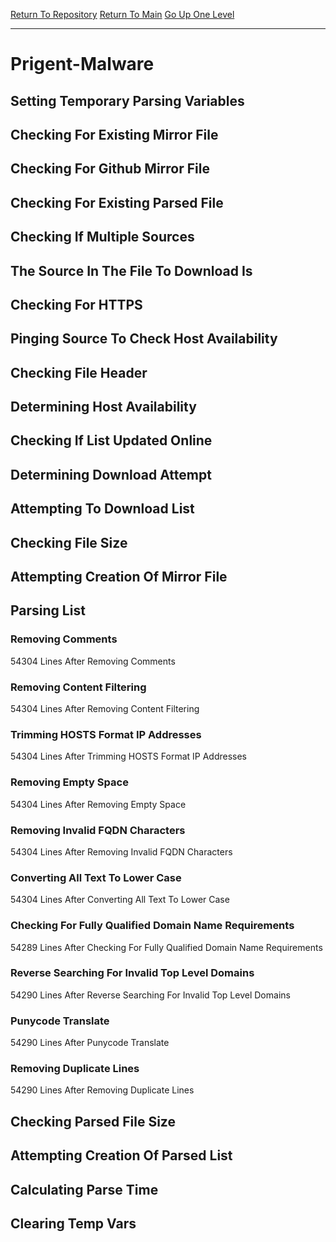 [Return To Repository](https://github.com/bast69/piholeparser/)
[Return To Main](https://github.com/bast69/piholeparser/blob/master/RecentRunLogs/Mainlog.md)
[Go Up One Level](https://github.com/bast69/piholeparser/blob/master/RecentRunLogs/TopLevelScripts/30-Processing-External-Blacklists.md)
____________________________________
# Prigent-Malware
## Setting Temporary Parsing Variables
## Checking For Existing Mirror File
## Checking For Github Mirror File
## Checking For Existing Parsed File
## Checking If Multiple Sources
## The Source In The File To Download Is
## Checking For HTTPS
## Pinging Source To Check Host Availability
## Checking File Header
## Determining Host Availability
## Checking If List Updated Online
## Determining Download Attempt
## Attempting To Download List
## Checking File Size
## Attempting Creation Of Mirror File
## Parsing List
### Removing Comments
54304 Lines After Removing Comments
### Removing Content Filtering
54304 Lines After Removing Content Filtering
### Trimming HOSTS Format IP Addresses
54304 Lines After Trimming HOSTS Format IP Addresses
### Removing Empty Space
54304 Lines After Removing Empty Space
### Removing Invalid FQDN Characters
54304 Lines After Removing Invalid FQDN Characters
### Converting All Text To Lower Case
54304 Lines After Converting All Text To Lower Case
### Checking For Fully Qualified Domain Name Requirements
54289 Lines After Checking For Fully Qualified Domain Name Requirements
### Reverse Searching For Invalid Top Level Domains
54290 Lines After Reverse Searching For Invalid Top Level Domains
### Punycode Translate
54290 Lines After Punycode Translate
### Removing Duplicate Lines
54290 Lines After Removing Duplicate Lines
## Checking Parsed File Size
## Attempting Creation Of Parsed List
## Calculating Parse Time
## Clearing Temp Vars
